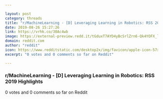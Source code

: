 ```yaml
---

layout: post
category: threads
title: "r/MachineLearning - [D] Leveraging Learning in Robotics: RSS 2019 Highlights"
date: 2019-08-26 15:27:26
link: https://vrhk.co/30Ac4wb
image: https://external-preview.redd.it/tGduxT7AYD4yBcSrlZrn6-Qk4YOFX_lTpiUpo2cTD4w.jpg?auto=webp&s=f3f7b4c7e9802b187a8ab9e5052127830d466a0c
domain: reddit.com
author: "reddit"
icon: https://www.redditstatic.com/desktop2x/img/favicon/apple-icon-57x57.png
excerpt: "0 votes and 0 comments so far on Reddit"

---
```


### r/MachineLearning - [D] Leveraging Learning in Robotics: RSS 2019 Highlights

0 votes and 0 comments so far on Reddit